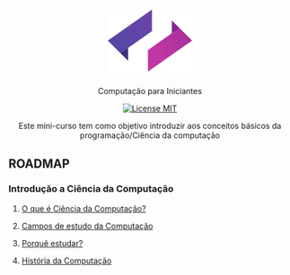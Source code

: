 <h1 align="center">
  <img src="./assets/logo.png" alt="Coders" width="150">
</h1>

<p align="center">Computação para Iniciantes</p>

<p align="center">
  <a href="https://opensource.org/licenses/MIT">
    <img src="https://img.shields.io/badge/License-MIT-blue.svg" alt="License MIT">
  </a>
</p>

<p align="center">Este mini-curso tem como objetivo introduzir aos conceitos básicos da programação/Ciência da computação</p>

## **ROADMAP**

### Introdução a Ciência da Computação

1. [ O que é Ciência da Computação?](/docs/Computer-Science/What-is.md)

2. [ Campos de estudo da Computação](/docs/Computer-Science/Fields-of-study.md)

3. [ Porquê estudar?](/docs/Computer-Science/Why-study.md)

4. [ História da Computação](/docs/Computer-Science/History.md)
